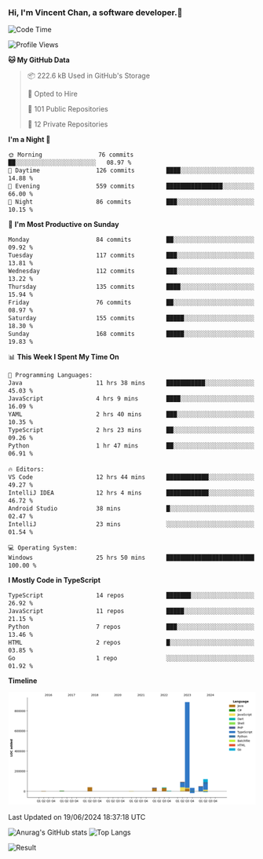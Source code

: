 ### Hi, I'm Vincent Chan, a software developer.👋

<!--
**hkvincent/hkvincent** is a ✨ _special_ ✨ repository because its `README.md` (this file) appears on your GitHub profile.

Here are some ideas to get you started:

- 🔭 I’m currently working on ...
- 🌱 I’m currently learning ...
- 👯 I’m looking to collaborate on ...
- 🤔 I’m looking for help with ...
- 💬 Ask me about ...
- 📫 How to reach me: ...
- 😄 Pronouns: ...
- ⚡ Fun fact: ...
-->
<!--START_SECTION:waka-->
![Code Time](http://img.shields.io/badge/Code%20Time-1%2C253%20hrs%2054%20mins-blue)

![Profile Views](http://img.shields.io/badge/Profile%20Views-0-blue)

**🐱 My GitHub Data** 

> 📦 222.6 kB Used in GitHub's Storage 
 > 
> 💼 Opted to Hire
 > 
> 📜 101 Public Repositories 
 > 
> 🔑 12 Private Repositories 
 > 
**I'm a Night 🦉** 

```text
🌞 Morning                76 commits          ██░░░░░░░░░░░░░░░░░░░░░░░   08.97 % 
🌆 Daytime                126 commits         ████░░░░░░░░░░░░░░░░░░░░░   14.88 % 
🌃 Evening                559 commits         ████████████████░░░░░░░░░   66.00 % 
🌙 Night                  86 commits          ███░░░░░░░░░░░░░░░░░░░░░░   10.15 % 
```
📅 **I'm Most Productive on Sunday** 

```text
Monday                   84 commits          ██░░░░░░░░░░░░░░░░░░░░░░░   09.92 % 
Tuesday                  117 commits         ███░░░░░░░░░░░░░░░░░░░░░░   13.81 % 
Wednesday                112 commits         ███░░░░░░░░░░░░░░░░░░░░░░   13.22 % 
Thursday                 135 commits         ████░░░░░░░░░░░░░░░░░░░░░   15.94 % 
Friday                   76 commits          ██░░░░░░░░░░░░░░░░░░░░░░░   08.97 % 
Saturday                 155 commits         █████░░░░░░░░░░░░░░░░░░░░   18.30 % 
Sunday                   168 commits         █████░░░░░░░░░░░░░░░░░░░░   19.83 % 
```


📊 **This Week I Spent My Time On** 

```text
💬 Programming Languages: 
Java                     11 hrs 38 mins      ███████████░░░░░░░░░░░░░░   45.03 % 
JavaScript               4 hrs 9 mins        ████░░░░░░░░░░░░░░░░░░░░░   16.09 % 
YAML                     2 hrs 40 mins       ███░░░░░░░░░░░░░░░░░░░░░░   10.35 % 
TypeScript               2 hrs 23 mins       ██░░░░░░░░░░░░░░░░░░░░░░░   09.26 % 
Python                   1 hr 47 mins        ██░░░░░░░░░░░░░░░░░░░░░░░   06.91 % 

🔥 Editors: 
VS Code                  12 hrs 44 mins      ████████████░░░░░░░░░░░░░   49.27 % 
IntelliJ IDEA            12 hrs 4 mins       ████████████░░░░░░░░░░░░░   46.72 % 
Android Studio           38 mins             █░░░░░░░░░░░░░░░░░░░░░░░░   02.47 % 
IntelliJ                 23 mins             ░░░░░░░░░░░░░░░░░░░░░░░░░   01.54 % 

💻 Operating System: 
Windows                  25 hrs 50 mins      █████████████████████████   100.00 % 
```

**I Mostly Code in TypeScript** 

```text
TypeScript               14 repos            ███████░░░░░░░░░░░░░░░░░░   26.92 % 
JavaScript               11 repos            █████░░░░░░░░░░░░░░░░░░░░   21.15 % 
Python                   7 repos             ███░░░░░░░░░░░░░░░░░░░░░░   13.46 % 
HTML                     2 repos             █░░░░░░░░░░░░░░░░░░░░░░░░   03.85 % 
Go                       1 repo              ░░░░░░░░░░░░░░░░░░░░░░░░░   01.92 % 
```



**Timeline**

![Lines of Code chart](https://raw.githubusercontent.com/hkvincent/hkvincent/main/assets/bar_graph.png)


 Last Updated on 19/06/2024 18:37:18 UTC
<!--END_SECTION:waka-->
![Anurag's GitHub stats](https://github-readme-stats.vercel.app/api?username=hkvincent&rank_icon=github&hide=contribs,prs)
![Top Langs](https://github-readme-stats.vercel.app/api/top-langs/?username=hkvincent&layout=compact)

![Result](https://image-keeper.vincentchan.workers.dev/file/eff033ac20714fe72c62b.png)
